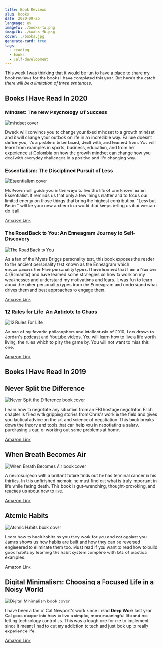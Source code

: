 ```yaml
---
title: Book Reviews
slug: books
date: 2020-09-25
language: en
imageTw: ./books-tw.png
imageFb: ./books-fb.png
cover: ./books.jpg
generate-card: true
tags:
  - reading
  - books
  - self-development
---
```


This week I was thinking that it would be fun to have a place to share my book reviews for the books I have completed this year. But here's the catch: _there will be a limitation of three sentences_.

## Books I Have Read In 2020

### Mindset: The New Psychology Of Success

![mindset cover](https://i.gr-assets.com/images/S/compressed.photo.goodreads.com/books/1504769765l/5494321._SY475_.jpg)

Dweck will convince you to change your fixed mindset to a growth mindset and it will change your outlook on life in an incredible way. Failure doesn’t define you, it’s a problem to be faced, dealt with, and learned from. You will learn from examples in sports, business, education, and from her experience at Colombia on how the growth mindset can change how you deal with everyday challenges in a positive and life changing way.

### Essentialism: The Disciplined Pursuit of Less

![Essentialism cover](https://i.gr-assets.com/images/S/compressed.photo.goodreads.com/books/1387736173l/19776547.jpg)

McKeown will guide you in the ways to live the life of one known as an Essentialist. It reminds us that only a few things matter and to focus our limited energy on those things that bring the highest contribution. "Less but Better" will be your new anthem in a world that keeps telling us that we can do it all.

[Amazon Link](https://smile.amazon.com/Essentialism-Disciplined-Pursuit-Greg-McKeown-ebook/dp/B00G1J1D28)

### The Road Back to You: An Enneagram Journey to Self-Discovery

![The Road Back to You](https://i.gr-assets.com/images/S/compressed.photo.goodreads.com/books/1466942357l/30753888._SY475_.jpg)

As a fan of the Myers Briggs personality test, this book exposes the reader to the ancient personality test known as the Enneagram which encompasses the Nine personality types. I have learned that I am a Number 4 (Romantic) and have learned some strategies on how to work on my weaknesses and understand my motivations and fears. It was fun to learn about the other personality types from the Enneagram and understand what drives them and best approaches to engage them.

[Amazon Link](https://smile.amazon.com/dp/0830846190/ref=cm_sw_em_r_mt_dp_SowqFbNS4WRXW )



### 12 Rules for Life: An Antidote to Chaos

![12 Rules For Life](https://i.gr-assets.com/images/S/compressed.photo.goodreads.com/books/1509468449l/33792742._SY475_.jpg)

As one of my favorite philosophers and intellectuals of 2019, I am drawn to Jordan's podcast and Youtube videos. You will learn how to live a life worth living, the rules which to play the game by. You will not want to miss this one.

[Amazon Link](https://smile.amazon.com/dp/B01FPGY5T0/ref=cm_sw_em_r_mt_dp_5DOqFbFVYQ752)



## Books I Have Read In 2019


## Never Split the Difference

![Never Split the Difference book cover](https://i.gr-assets.com/images/S/compressed.photo.goodreads.com/books/1458427910l/29555865._SY475_.jpg)

Learn how to negotiate any situation from an FBI hostage negotiator. Each chapter is filled with gripping stories from Chris's work in the field and gives you tactical advice on the art and science of negotiation. This book breaks down the theory and tools that can help you in negotiating a salary, purchasing a car, or working out some problems at home.

[Amazon Link](https://smile.amazon.com/Never-Split-Difference-Negotiating-Depended-ebook/dp/B014DUR7L2/ref=sr_1_1?keywords=chris+voss&qid=1549924450&s=gateway&sr=8-1)

## When Breath Becomes Air

![When Breath Becomes Air book cover](https://i.gr-assets.com/images/S/compressed.photo.goodreads.com/books/1492677644l/25899336.jpg)

A neurosurgeon with a brilliant future finds out he has terminal cancer in his thirties. In this unfinished memoir, he must find out what is truly important in life while facing death. This book is gut-wrenching, thought-provoking, and teaches us about how to live.

[Amazon Link](https://smile.amazon.com/When-Breath-Becomes-Paul-Kalanithi-ebook/dp/B00XSSYR50/ref=sr_1_1?ie=UTF8&qid=1551121182&sr=8-1&keywords=when+breath+becomes+air)

## Atomic Habits

![Atomic Habits book cover](https://i.gr-assets.com/images/S/compressed.photo.goodreads.com/books/1535115320l/40121378._SY475_.jpg)

Learn how to hack habits so you they work for you and not against you. James shows us how habits are built and how they can be reversed engineered to eliminate them too. Must read if you want to read how to build good habits by learning the habit system complete with lots of practical examples.

[Amazon Link](https://smile.amazon.com/gp/product/B01N5AX61W?pf_rd_p=183f5289-9dc0-416f-942e-e8f213ef368b&pf_rd_r=E6FRP7J9DGN71C3X31H6)

## Digital Minimalism: Choosing a Focused Life in a Noisy World

![Digital Minimalism book cover](https://i.gr-assets.com/images/S/compressed.photo.goodreads.com/books/1549433350l/40672036._SY475_.jpg)

I have been a fan of Cal Newport's work since I read **Deep Work** last year. Cal goes deeper into how to live a simpler, more meaningful life and not letting technology control us. This was a tough one for me to implement since it meant I had to cut my addiction to tech and just look up to really experience life.

[Amazon Link](https://smile.amazon.com/Digital-Minimalism-Choosing-Focused-Noisy-ebook/dp/B07DBRBP7G/ref=sr_1_1)

